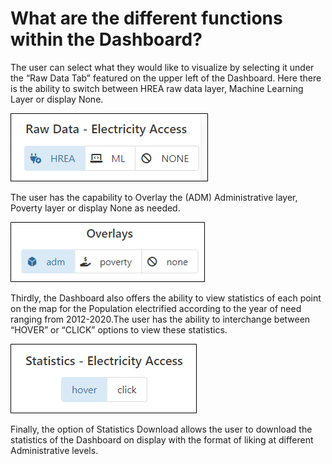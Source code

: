 # What are the different functions within the Dashboard?

The user can select what they would like to visualize by selecting it under the “Raw Data Tab” featured on the upper left of the Dashboard.
Here there is the ability to switch between HREA raw data layer, Machine Learning Layer or display None.

![Dashboard_function1.png](../assets/dashboards/Dashboard_function1.png)

The user has the capability to Overlay the (ADM) Administrative layer, Poverty layer or display None as needed.

![Dashboard_function2.png](../assets/dashboards/Dashboard_function2.png)

Thirdly, the Dashboard also offers the ability to view statistics of each point on the map for the Population electrified according to the year of need ranging from 2012-2020.The user has the ability to interchange between “HOVER” or “CLICK” options to view these statistics.

![Dashboard_function3.png](../assets/dashboards/Dashboard_function3.png)

Finally, the option of Statistics Download allows the user to download the statistics of the Dashboard on display with the format of liking at different Administrative levels.
